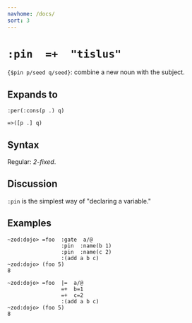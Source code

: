 ```yaml
---
navhome: /docs/
sort: 3
---
```


# `:pin  =+  "tislus"`

`{$pin p/seed q/seed}`: combine a new noun with the subject.

## Expands to

```
:per(:cons(p .) q)
```

```
=>([p .] q)
```

## Syntax

Regular: *2-fixed*.

## Discussion

`:pin` is the simplest way of "declaring a variable."

## Examples
 
```
~zod:dojo> =foo  :gate  a/@
                 :pin  :name(b 1)
                 :pin  :name(c 2)
                 :(add a b c)
~zod:dojo> (foo 5)
8
```

```
~zod:dojo> =foo  |=  a/@
                 =+  b=1
                 =+  c=2
                 :(add a b c)
~zod:dojo> (foo 5)
8
```
